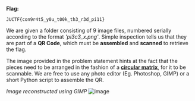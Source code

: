 **Flag:**
```
JUCTF{con9r4t5_y0u_t00k_th3_r3d_pi11}
```

We are given a folder consisting of 9 image files, numbered serially according to the format *'pi3c3_x.png'*. Simple inspection tells us that they are part of a **QR Code**, which must be **assembled** and **scanned** to retrieve the flag.


The image provided in the problem statement hints at the fact that the pieces need to be arranged in the fashion of a [**circular matrix**](https://www.geeksforgeeks.org/circular-matrix-construct-a-matrix-with-numbers-1-to-mn-in-spiral-way/), for it to be scannable. We are free to use any photo editor (Eg. Photoshop, GIMP) or a short Python script to assemble the QR.


*Image reconstructed using GIMP*
![image](https://s3.amazonaws.com/hr-assets/0/1677486910-0506b7b90f-tmp.png)
